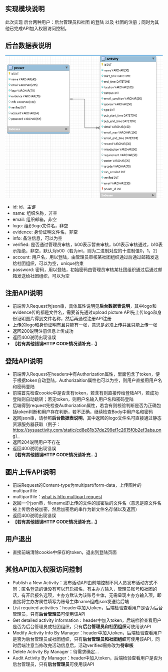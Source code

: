 ## 实现模块说明
此次实现 后台两种用户：后台管理员和社团 的登陆 以及 社团的注册；同时为其他已完成API加入权限访问控制。

## 后台数据表说明
![ER图](../picture/er_diagram.png)
- id: id，主键
- name: 组织名称，非空
- email: 组织邮箱，非空
- logo: 组织logo文件名，非空
- evidence: 身份证明文件名，非空
- info: 备注信息，可以为空
- verified: 是否通过管理员审核，b00表示暂未审核，b01表示审核通过，b10表示拒绝，非空，默认为b00（若为int，则为二进制对应的十进制值0，1，2）
- account: 用户名，用以登陆，由管理员审核某社团组织通过后通过邮箱发送给社团组织，可以为空，unique约束
- password: 密码，用以登陆，初始密码由管理员审核某社团组织通过后通过邮箱发送给社团组织，可以为空

## 注册API说明
- 前端传入Request为json串，具体属性说明见**后台数据表说明**，其中logo和evidence传的都是文件名，需要首先通过upload picture API先上传logo和身份证明图片得到文件名称，然后再通过注册API注册
- 上传的logo和身份证明有且只能有一张，意思是必须上传并且只能上传一张
- 返回200说明注册信息上传成功
- 返回400说明出现错误
- **【若有其他错误HTTP CODE情况请补充...】**

## 登陆API说明
- 前端传入Request在headers中有Authorization属性，里面包含了token，便于根据token自动登陆，Authorizaition属性也可以为空，则用户直接用用户名和密码登陆
- 前端首先检查cookie中是否含有token，若含有则直接传给登陆API，若成功登陆则自动跳转；若无token，则用户名输入用户名和密码登陆
- 后端得到request先检查Authorization属性，若含有则校验判断是否为正确包括token判断和用户存在判断，若不正确，继续检查Body中用户名和密码
- 返回json串，请参照**后台数据表说明**，其中返回的logo文件名可直接通过静态资源服务器获取（例子：https://sysuactivity.com/static/cd8e81b37de299ef1c2615f0b2ef3aba.png）
- 返回204说明用户不存在
- 返回400说明出现错误
- **【若有其他错误HTTP CODE情况请补充...】**

## 图片上传API说明
- 前端Request的Content-type为multipart/form-data，上传图片的multipartfile
- multipartfile：[what is http multipart request](https://stackoverflow.com/questions/16958448/what-is-http-multipart-request)
- 返回一个json串，filename即上传的文件的加密后的文件名（意思是原文件名被上传后会被加密，然后加密后的串作为新文件名存储以及返回）
- 返回400说明出现错误
- **【若有其他错误HTTP CODE情况请补充...】**

## 用户退出
- 直接前端清除cookie中保存的token，退出到登陆页面

## 其他API加入权限访问控制
- Publish a New Activity：发布活动API由前端控制不同人员发布活动方式不同：匿名登录的话没有可以开启报名，有主办方输入，管理员账号和社团的话，有开启报名选项，主办方默认为该账号主体，无需呈现主办方输入项，即直接将主办方属性填写为账号主体name组成json发送给后端
- List required activities：header中加入token，后端检验查看用户是否为后台管理员，只有**后台管理员**可使用该API
- Get detailed activity information：header中加入token，后端检验查看用户是否为后台管理员或社团组织，只有**后台管理员和社团组织**可使用该API
- Modify Activity Info By Manager：header中加入token，后端检验查看用户是否为后台管理员或社团组织，只有**后台管理员和社团组织**可使用该API，同时后端注意当修改完活动信息后，活动verified需修改为**待审核**
- Delete Activity By Manager：待需求确定...
- Audit Activity By Manager：header中加入token，后端检验查看用户是否为后台管理员，只有**后台管理员**可使用该API



